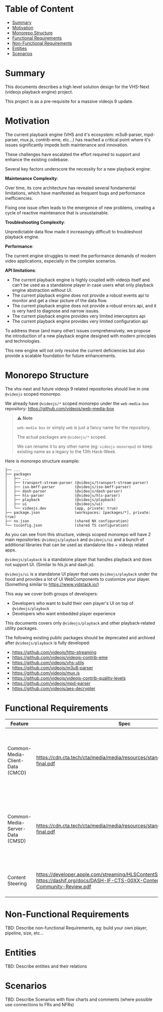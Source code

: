 # Table of Content

* [Summary](#summary)
* [Motivation](#motivation)
* [Monorepo Structure](#monorepo-structure)
* [Functional Requirements](#functional-requirements)
* [Non-Functional Requirements](#non-functional-requirements)
* [Entities](#entities)
* [Scenarios](#scenarios)


# Summary

This documents describes a high level solution design for the VHS-Next (videojs playback engine) project.

This project is as a pre-requisite for a massive videojs 9 update.

# Motivation

The current playback engine (VHS and it's ecosystem: m3u8-parser, mpd-parser, mux.js, contrib-eme, etc...) has reached a critical point where it's issues significantly impede both maintenance and innovation.

These challenges have escalated the effort required to support and enhance the existing codebase.

Several key factors underscore the necessity for a new playback engine:

**Maintenance Complexity**: 

Over time, its core architecture has revealed several fundamental limitations, which have manifested as frequent bugs and performance inefficiencies. 

Fixing one issue often leads to the emergence of new problems, creating a cycle of reactive maintenance that is unsustainable.

**Troubleshooting Complexity**: 

Unpredictable data flow made it increasingly difficult to troubleshoot playback engine.

**Performance**: 

The current engine struggles to meet the performance demands of modern video applications, especially in the complex scenarios.

**API limitations**:

- The current playback engine is highly coupled with videojs itself and can't be used as a standalone player in case users what only playback engine abstraction without UI.
- The current playback engine does not provide a robust events api to monitor and get a clear picture of the data flow.
- The current playback engine does not provide a robust errors api, and it is very hard to diagnose and narrow issues.
- The current playback engine provides very limited interceptors api
- The current playback engine provides very limited configuration api

To address these (and many other) issues comprehensively, we propose the introduction of a new playback engine designed with modern principles and technologies.

This new engine will not only resolve the current deficiencies but also provide a scalable foundation for future enhancements.


# Monorepo Structure

The vhs-next and future videojs 9 related repositories should live in one `@videojs` scoped monorepo.

We already have `@videojs/*` scoped monorepo under the `web-media-box` repository:
https://github.com/videojs/web-media-box

> ⚠️ **Note**
>
> `web-media-box` or simply `wmb` is just a fancy name for the repository.
>
> The actual packages are `@videojs/*` scoped.
>
> We can rename it to any other name (eg: `videojs-monorepo`) or keep existing name as a legacy to the 13th Hack-Week.

Here is monorepo structure example:

```
├── ...
├── packages
│   ├── ...
│   ├── transport-stream-parser (@videojs/transport-stream-parser)
│   ├── iso-bmff-parser         (@videojs/iso-bmff-parser)
│   ├── dash-parser             (@videojs/dash-parser)
│   ├── hls-parser              (@videojs/hls-parser)
│   ├── playback                (@videojs/playback)
│   ├── ui                      (@videojs/ui)
│   └── videojs.dev             (app, private: true)
├── package.json                (workspaces: [packages/*], private: true)
├── nx.json                     (shared NX configuration)
└── tsconfig.json               (shared TS configuration)

```

As you can see from this structure, videojs scoped monorepo will have 2 main repositories:
`@videojs/playback` and `@videojs/ui` and a bunch of additional libraries that can be used as standalone libs + videojs related apps.

`@videojs/playback` is a standalone player that handles playback and does not support UI. (Similar to hls.js and dash.js).

`@videojs/ui` is a standalone UI player that uses `@videojs/playback` under the hood and provides a lot of UI WebComponents to customize your player. (Something similar to https://www.vidstack.io/)

This way we cover both groups of developers:
- Developers who want to build their own player's UI on top of `@videojs/playback`
- Developers who want embedded player experience

This documents covers only `@videojs/playback` and other playback-related utility packages.

The following existing public packages should be deprecated and archived after `@videojs/playback` is fully developed:
- https://github.com/videojs/http-streaming
- https://github.com/videojs/videojs-contrib-eme
- https://github.com/videojs/vhs-utils
- https://github.com/videojs/m3u8-parser
- https://github.com/videojs/mux.js
- https://github.com/videojs/videojs-contrib-quality-levels
- https://github.com/videojs/mpd-parser
- https://github.com/videojs/aes-decrypter

# Functional Requirements


| Feature                         | Spec                                                                                                                                                          | Shaka                                                                                        | hls.js                                                                                        | dash.js                                                                                                           | Notes                                                                                                                   | Priority |
|---------------------------------|---------------------------------------------------------------------------------------------------------------------------------------------------------------|----------------------------------------------------------------------------------------------|-----------------------------------------------------------------------------------------------|-------------------------------------------------------------------------------------------------------------------|-------------------------------------------------------------------------------------------------------------------------|----------|
| Common-Media-Client-Data (CMCD) | https://cdn.cta.tech/cta/media/media/resources/standards/pdfs/cta-5004-final.pdf                                                                              | https://github.com/shaka-project/shaka-player/blob/main/lib/util/cmcd_manager.js             | https://github.com/video-dev/hls.js/blob/master/src/controller/cmcd-controller.ts             | https://github.com/Dash-Industry-Forum/dash.js/blob/development/src/streaming/models/CmcdModel.js                 | All major open source players support this feature. We may consider re-using `@svta/common-media-library/cmsd` utils.   | SHOULD   |
| Common-Media-Server-Data (CMSD) | https://cdn.cta.tech/cta/media/media/resources/standards/pdfs/cta-5006-final.pdf                                                                              | https://github.com/shaka-project/shaka-player/blob/main/lib/util/cmsd_manager.js             | Not Implemented                                                                               | https://github.com/Dash-Industry-Forum/dash.js/blob/development/src/streaming/models/CmsdModel.js                 | Limited support in shaka and dash.js. Mainly for abr. We may consider re-using `@svta/common-media-library/cmsd` utils. | SHOULD   |
| Content Steering                | https://developer.apple.com/streaming/HLSContentSteeringSpecification.pdf<br/> https://dashif.org/docs/DASH-IF-CTS-00XX-Content-Steering-Community-Review.pdf | https://github.com/shaka-project/shaka-player/blob/main/lib/util/content_steering_manager.js | https://github.com/video-dev/hls.js/blob/master/src/controller/content-steering-controller.ts | https://github.com/Dash-Industry-Forum/dash.js/blob/development/src/dash/controllers/ContentSteeringController.js | All major open source players support this feature.                                                                     | SHOULD   |


# Non-Functional Requirements

TBD: Describe non-functional Requirements, eg: build your own player, pipeline, size, etc...

# Entities

TBD: Describe entities and their relations

# Scenarios

TBD: Describe Scenarios with flow charts and comments (where possible use connections to FRs and NFRs)
